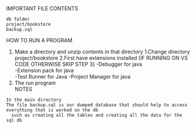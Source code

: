 IMPORTANT FILE CONTENTS  
~~~~~~~~~~~~~ 
db folder  
project/bookstore 
backup.sql 
~~~~~~~~~~~~~~~~~~~~  
HOW TO RUN A PROGRAM  
1. Make a directory and unzip contents in that directory 
1.Change directory project/bookstore 
2.First have extensions installed  [IF RUNNING ON VS CODE OTHERWISE SKIP STEP 3]
	-Debugger for java  
	-Extension pack for java  
	-Test Runner for Java 
	-Project Manager for java  
3. The run program   
NOTES  
~~~~~ 
In the main directory
The file backup.sql is our dumped database that should help to access everything that is worked on the db  
  such as creating all the tables and creating all the data for the sql db
